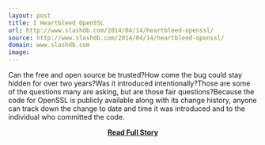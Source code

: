 ```yaml
---
layout: post
title: I Heartbleed OpenSSL
url: http://www.slashdb.com/2014/04/14/heartbleed-openssl/
source: http://www.slashdb.com/2014/04/14/heartbleed-openssl/
domain: www.slashdb.com
image: 
---
```


<p>Can the free and open source be trusted?How come the bug could stay hidden for over two years?Was it introduced intentionally?Those are some of the questions many are asking, but are those fair questions?Because the code for OpenSSL is publicly available along with its change history, anyone can track down the change to date and time it was introduced and to the individual who committed the code.</p>
<center><p><a href="http://www.slashdb.com/2014/04/14/heartbleed-openssl/" style='padding:25px; font-sze:18px; font-weight: bold;'>Read Full Story</a></p></center>
